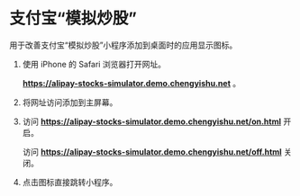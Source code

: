 # 支付宝“模拟炒股”

用于改善支付宝“模拟炒股”小程序添加到桌面时的应用显示图标。

1. 使用 iPhone 的 Safari 浏览器打开网址。

   **https://alipay-stocks-simulator.demo.chengyishu.net** 。

2. 将网址访问添加到主屏幕。

3. 访问 **https://alipay-stocks-simulator.demo.chengyishu.net/on.html** 开启。

   访问 **https://alipay-stocks-simulator.demo.chengyishu.net/off.html** 关闭。

3. 点击图标直接跳转小程序。
